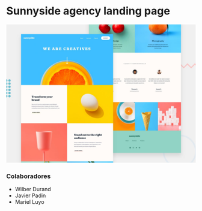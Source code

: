 # Sunnyside agency landing page

![Design preview for the Sunnyside agency landing page coding challenge](./design/desktop-preview.jpg)

<h3>
Colaboradores
</h3>
<ul>
<li>Wilber Durand</li>
<li>Javier Padin</li>
<li>Mariel Luyo</li>
</ul>